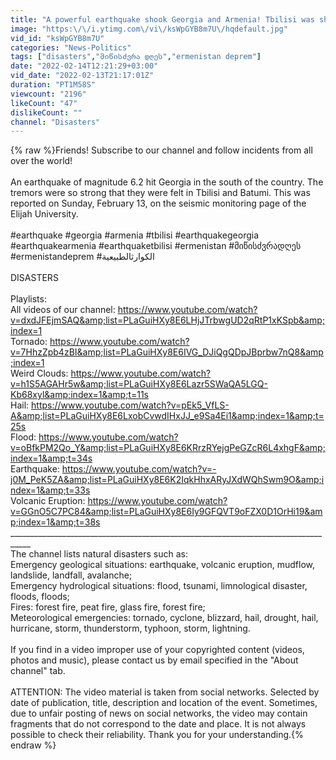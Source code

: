 ```yaml
---
title: "A powerful earthquake shook Georgia and Armenia! Tbilisi was shaking hard!"
image: "https:\/\/i.ytimg.com\/vi\/ksWpGYB8m7U\/hqdefault.jpg"
vid_id: "ksWpGYB8m7U"
categories: "News-Politics"
tags: ["disasters","მიწისძვრა დღეს","ermenistan deprem"]
date: "2022-02-14T12:21:29+03:00"
vid_date: "2022-02-13T21:17:01Z"
duration: "PT1M58S"
viewcount: "2196"
likeCount: "47"
dislikeCount: ""
channel: "Disasters"
---
```

{% raw %}Friends! Subscribe to our channel and follow incidents from all over the world!<br /><br />An earthquake of magnitude 6.2 hit Georgia in the south of the country. The tremors were so strong that they were felt in Tbilisi and Batumi. This was reported on Sunday, February 13, on the seismic monitoring page of the Elijah University.<br /><br />#earthquake #georgia #armenia #tbilisi #earthquakegeorgia #earthquakearmenia #earthquaketbilisi #ermenistan #მიწისძვრადღეს #ermenistandeprem #الكوارثالطبيعية<br /><br />DISASTERS<br /><br />Playlists:<br />All videos of our channel: <a rel="nofollow" target="blank" href="https://www.youtube.com/watch?v=dxdJFEjmSAQ&amp;list=PLaGuiHXy8E6LHjJTrbwgUD2qRtP1xKSpb&amp;index=1">https://www.youtube.com/watch?v=dxdJFEjmSAQ&amp;list=PLaGuiHXy8E6LHjJTrbwgUD2qRtP1xKSpb&amp;index=1</a><br />Tornado: <a rel="nofollow" target="blank" href="https://www.youtube.com/watch?v=7HhzZpb4zBI&amp;list=PLaGuiHXy8E6IVG_DJiQgQDpJBprbw7nQ8&amp;index=1">https://www.youtube.com/watch?v=7HhzZpb4zBI&amp;list=PLaGuiHXy8E6IVG_DJiQgQDpJBprbw7nQ8&amp;index=1</a><br />Weird Clouds: <a rel="nofollow" target="blank" href="https://www.youtube.com/watch?v=h1S5AGAHr5w&amp;list=PLaGuiHXy8E6Lazr5SWaQA5LGQ-Kb68xyl&amp;index=1&amp;t=11s">https://www.youtube.com/watch?v=h1S5AGAHr5w&amp;list=PLaGuiHXy8E6Lazr5SWaQA5LGQ-Kb68xyl&amp;index=1&amp;t=11s</a><br />Hail: <a rel="nofollow" target="blank" href="https://www.youtube.com/watch?v=pEk5_VfLS-A&amp;list=PLaGuiHXy8E6LxobCvwdIHxJJ_e9Sa4Ei1&amp;index=1&amp;t=25s">https://www.youtube.com/watch?v=pEk5_VfLS-A&amp;list=PLaGuiHXy8E6LxobCvwdIHxJJ_e9Sa4Ei1&amp;index=1&amp;t=25s</a><br />Flood: <a rel="nofollow" target="blank" href="https://www.youtube.com/watch?v=oBfkPM2Qo_Y&amp;list=PLaGuiHXy8E6KRrzRYejgPeGZcR6L4xhgF&amp;index=1&amp;t=34s">https://www.youtube.com/watch?v=oBfkPM2Qo_Y&amp;list=PLaGuiHXy8E6KRrzRYejgPeGZcR6L4xhgF&amp;index=1&amp;t=34s</a><br />Earthquake: <a rel="nofollow" target="blank" href="https://www.youtube.com/watch?v=-j0M_PeK5ZA&amp;list=PLaGuiHXy8E6K2IqkHhxARyJXdWQhSwm9O&amp;index=1&amp;t=33s">https://www.youtube.com/watch?v=-j0M_PeK5ZA&amp;list=PLaGuiHXy8E6K2IqkHhxARyJXdWQhSwm9O&amp;index=1&amp;t=33s</a><br />Volcanic Eruption: <a rel="nofollow" target="blank" href="https://www.youtube.com/watch?v=GGnO5C7PC84&amp;list=PLaGuiHXy8E6Iy9GFQVT9oFZX0D1OrHi19&amp;index=1&amp;t=38s">https://www.youtube.com/watch?v=GGnO5C7PC84&amp;list=PLaGuiHXy8E6Iy9GFQVT9oFZX0D1OrHi19&amp;index=1&amp;t=38s</a><br />___________________________________________________________________________________<br />The channel lists natural disasters such as:<br />Emergency geological situations: earthquake, volcanic eruption, mudflow, landslide, landfall, avalanche;<br />Emergency hydrological situations: flood, tsunami, limnological disaster, floods, floods;<br />Fires: forest fire, peat fire, glass fire, forest fire;<br />Meteorological emergencies: tornado, cyclone, blizzard, hail, drought, hail, hurricane, storm, thunderstorm, typhoon, storm, lightning.<br /><br />If you find in a video improper use of your copyrighted content (videos, photos and music), please contact us by email specified in the &quot;About channel&quot; tab.<br /><br />ATTENTION: The video material is taken from social networks. Selected by date of publication, title, description and location of the event. Sometimes, due to unfair posting of news on social networks, the video may contain fragments that do not correspond to the date and place. It is not always possible to check their reliability. Thank you for your understanding.{% endraw %}
